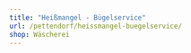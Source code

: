 ```yaml
---
title: "Heißmangel - Bügelservice"
url: /pettendorf/heissmangel-buegelservice/
shop: Wäscherei
---
```

